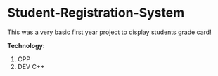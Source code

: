 # Student-Registration-System
This was a very basic first year project to display students grade card!

**Technology:**
1. CPP
2. DEV C++
